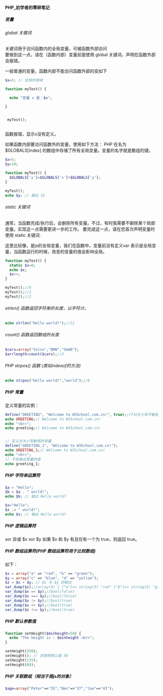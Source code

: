 #### PHP_初学者的零碎笔记

##### 变量

###### global 关键词
关键词用于访问函数内的全局变量，可被函数外部访问 <br/>
要做到这一点，请在（函数内部）变量前面使用 global 关键词，声明在函数外部会报错。

一般普通的变量，函数内部不能访问函数外部的变如下

```php
$x=5; // 全局作用域

function myTest() {

  echo "变量 x 是：$x";

}


 myTest();
 
```

函数报错，显示x没有定义。

如果函数内部要访问函数外的变量，使用如下方法：
PHP 在名为 $GLOBALS[index] 的数组中存储了所有全局变量。变量的名字就是数组的键。
```php
$x=5;
$y=10;

function myTest() {
  $GLOBALS['y']=$GLOBALS['x']+$GLOBALS['y'];
} 

myTest();
echo $y; // 输出 15
```

###### static 关键词

通常，当函数完成/执行后，会删除所有变量。不过，有时我需要不删除某个局部变量。实现这一点需要更进一步的工作。
要完成这一点，请在您首次声明变量时使用 static 关键词.

这里比较像，是js的全局变量，我们在函数中，变量前没有定义var 表示是全局变量，当函数运行的时候，改变的变量的值会影响全局。
```php
function myTest() {
  static $x=0;
  echo $x;
  $x++;
}

myTest();//0
myTest();//1
myTest();//2

```

###### strlen() 函数返回字符串的长度，以字符计。
```php
echo strlen("Hello world!");//12
```


###### count() 函数返回数组的长度
```php
$cars=array("Volvo","BMW","SAAB");
$arrlength=count($cars);//3
```


###### PHP strpos() 函数 (类似indexof的方法)
```php
echo strpos("Hello world!","world");//6
```


##### PHP 常量

定义常量的实例：
```php
define("GREETING", "Welcome to W3School.com.cn!", true);//f对大小写不敏感
echo GREETING;// Welcome to W3School.com.cn!
echo "<br>";
echo greeting;// Welcome to W3School.com.cn!


// 定义对大小写敏感的常量
define("GREETING_1", "Welcome to W3School.com.cn!");
echo GREETING_1;// Welcome to W3School.com.cn!
echo "<br>";
// 不会输出常量的值
echo greeting_1;
```

##### PHP 字符串运算符
```php
$a = "Hello";
$b = $a . " world!";
echo $b; // 输出 Hello world!

$x="Hello";
$x .= " world!";
echo $x; // 输出 Hello world!
```

##### PHP 逻辑运算符

xor	 异或	$x xor $y	如果 $x 和 $y 有且仅有一个为 true，则返回 true。


##### PHP 数组运算符(PHP 数组运算符用于比较数组)



如下：
```php
$x = array("a" => "red", "b" => "green"); 
$y = array("c" => "blue", "d" => "yellow"); 
$z = $x + $y; // $x 与 $y 的联合
var_dump($z);//array(4) { ["a"]=> string(3) "red" ["b"]=> string(5) "green" ["c"]=> string(4) "blue" ["d"]=> string(6) "yellow" }
var_dump($x == $y);//bool(false)
var_dump($x === $y);//bool(false)
var_dump($x != $y);//bool(true)
var_dump($x <> $y);//bool(true)
var_dump($x !== $y);//bool(true)
```

##### PHP 默认参数值
```php
function setHeight($minheight=50) {
  echo "The height is : $minheight <br>";
}

setHeight(350);
setHeight(); // 将使用默认值 50
setHeight(135);
setHeight(80);
```

##### PHP 关联数组（相当于是js的对象）
```php
$age=array("Peter"=>"35","Ben"=>"37","Joe"=>"43");
```

